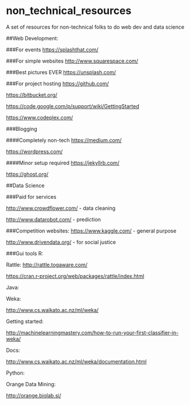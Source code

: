 # non_technical_resources
A set of resources for non-technical folks to do web dev and data science

##Web Development:

###For events
https://splashthat.com/

###For simple websites
http://www.squarespace.com/

###Best pictures EVER
https://unsplash.com/

###For project hosting
https://github.com/

https://bitbucket.org/

https://code.google.com/p/support/wiki/GettingStarted

https://www.codeplex.com/

###Blogging

####Completely non-tech
https://medium.com/

https://wordpress.com/

####Minor setup required
https://jekyllrb.com/

https://ghost.org/

##Data Science

###Paid for services

http://www.crowdflower.com/ - data cleaning

http://www.datarobot.com/ - prediction

###Competition websites:
https://www.kaggle.com/ - general purpose

http://www.drivendata.org/ - for social justice

###Gui tools
R:

Rattle:
http://rattle.togaware.com/

https://cran.r-project.org/web/packages/rattle/index.html

Java:

Weka: 

http://www.cs.waikato.ac.nz/ml/weka/

Getting started:

http://machinelearningmastery.com/how-to-run-your-first-classifier-in-weka/

Docs:

http://www.cs.waikato.ac.nz/ml/weka/documentation.html

Python:

Orange Data Mining:

http://orange.biolab.si/


